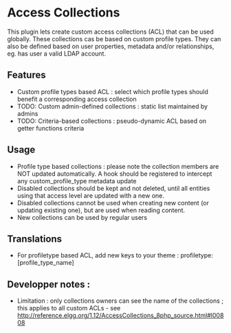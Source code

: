 # Access Collections

This plugin lets create custom access collections (ACL) that can be used globally.
These collections cas be based on custom profile types.
They can also be defined based on user properties, metadata and/or relationships, eg. has user a valid LDAP account.


## Features
 * Custom profile types based ACL : select which profile types should benefit a corresponding access collection
 * TODO: Custom admin-defined collections : static list maintained by admins
 * TODO: Criteria-based collections : pseudo-dynamic ACL based on getter functions criteria


## Usage
 * Profile type based collections : please note the collection members are NOT updated automatically. A hook should be registered to intercept any custom_profile_type metadata update
 * Disabled collections should be kept and not deleted, until all entities using that access level are updated with a new one.
 * Disabled collections cannot be used when creating new content (or updating existing one), but are used when reading content.
 * New collections can be used by regular users


## Translations
 * For profiletype based ACL, add new keys to your theme : profiletype:[profile_type_name]



## Developper notes : 
 * Limitation : only collections owners can see the name of the collections ; this applies to all custom ACLs - see http://reference.elgg.org/1.12/AccessCollections_8php_source.html#l00808




